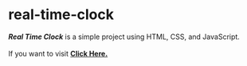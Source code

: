 # real-time-clock

***Real Time Clock*** is a simple project using HTML, CSS, and JavaScript. 
<br />
<br />
If you want to visit [**Click Here.**](https://amankashyap004.github.io/real-time-clock/)
